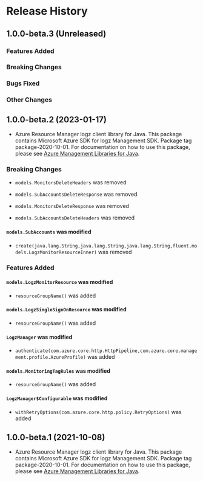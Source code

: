 # Release History

## 1.0.0-beta.3 (Unreleased)

### Features Added

### Breaking Changes

### Bugs Fixed

### Other Changes

## 1.0.0-beta.2 (2023-01-17)

- Azure Resource Manager logz client library for Java. This package contains Microsoft Azure SDK for logz Management SDK.  Package tag package-2020-10-01. For documentation on how to use this package, please see [Azure Management Libraries for Java](https://aka.ms/azsdk/java/mgmt).

### Breaking Changes

* `models.MonitorsDeleteHeaders` was removed

* `models.SubAccountsDeleteResponse` was removed

* `models.MonitorsDeleteResponse` was removed

* `models.SubAccountsDeleteHeaders` was removed

#### `models.SubAccounts` was modified

* `create(java.lang.String,java.lang.String,java.lang.String,fluent.models.LogzMonitorResourceInner)` was removed

### Features Added

#### `models.LogzMonitorResource` was modified

* `resourceGroupName()` was added

#### `models.LogzSingleSignOnResource` was modified

* `resourceGroupName()` was added

#### `LogzManager` was modified

* `authenticate(com.azure.core.http.HttpPipeline,com.azure.core.management.profile.AzureProfile)` was added

#### `models.MonitoringTagRules` was modified

* `resourceGroupName()` was added

#### `LogzManager$Configurable` was modified

* `withRetryOptions(com.azure.core.http.policy.RetryOptions)` was added

## 1.0.0-beta.1 (2021-10-08)

- Azure Resource Manager logz client library for Java. This package contains Microsoft Azure SDK for logz Management SDK.  Package tag package-2020-10-01. For documentation on how to use this package, please see [Azure Management Libraries for Java](https://aka.ms/azsdk/java/mgmt).
